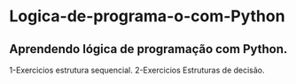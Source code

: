 # Logica-de-programa-o-com-Python 

## Aprendendo lógica de programação com Python.

1-Exercicios estrutura sequencial.
2-Exercicios Estruturas de decisão.
